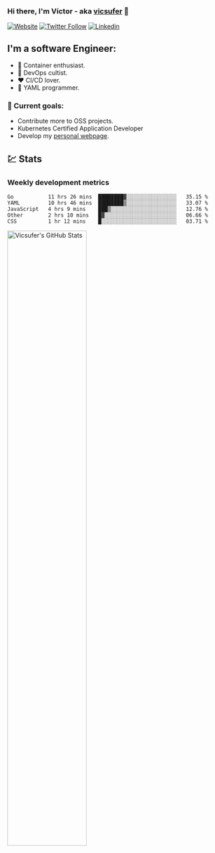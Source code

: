 ### Hi there, I'm Víctor - aka [vicsufer][website] 👋

[![Website](https://img.shields.io/website?label=vicsufer.dev&style=for-the-badge&url=https%3A%2F%2Fvicsufer.dev)](https://vicsufer.dev)
[![Twitter Follow](https://img.shields.io/twitter/follow/vicsufer?color=1DA1F2&logo=twitter&style=for-the-badge)](https://twitter.com/intent/follow?original_referer=https%3A%2F%2Fgithub.com%2Fvicsufer&screen_name=vicsufer)
[![Linkedin](https://img.shields.io/badge/linkedin-%230077B5.svg?&style=for-the-badge&logo=linkedin&logoColor=white)](https://linkedin.com/in/vicsufer)

  
## I'm a software Engineer:
- :whale: Container enthusiast.
- :memo: DevOps cultist.
- :heart: CI/CD lover.
- :clown_face: YAML programmer.

### :dart: Current goals:
- Contribute more to OSS projects.
- Kubernetes Certified Application Developer
- Develop my [personal webpage][website].

## :chart: Stats
### Weekly development metrics 
<!--START_SECTION:waka-->
```text
Go           11 hrs 26 mins  ████████▓░░░░░░░░░░░░░░░░   35.15 % 
YAML         10 hrs 46 mins  ████████▒░░░░░░░░░░░░░░░░   33.07 % 
JavaScript   4 hrs 9 mins    ███▒░░░░░░░░░░░░░░░░░░░░░   12.76 % 
Other        2 hrs 10 mins   █▓░░░░░░░░░░░░░░░░░░░░░░░   06.66 % 
CSS          1 hr 12 mins    █░░░░░░░░░░░░░░░░░░░░░░░░   03.71 % 
```
<!--END_SECTION:waka-->

<img width="60%" align="left" alt="Vicsufer's GitHub Stats" src="https://github-readme-stats.codestackr.vercel.app/api?username=vicsufer&show_icons=true&hide_border=true" />




[website]: https://vicsufer.dev
[twitter]: https://twitter.com/vicsufer
[linkedin]: https://linkedin.com/in/vicsufer
